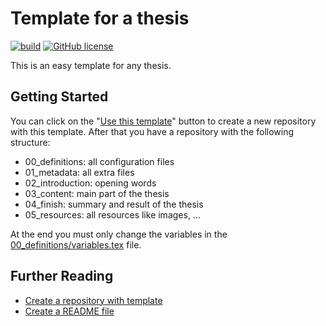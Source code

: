 # Template for a thesis

[![build](https://github.com/flaxel/thesis_template/workflows/build/badge.svg)](https://github.com/flaxel/thesis_template/actions)
[![GitHub license](https://img.shields.io/github/license/flaxel/thesis_template)](https://github.com/flaxel/thesis_template/blob/master/LICENSE)

This is an easy template for any thesis.

## Getting Started

You can click on the "[Use this template](https://github.com/flaxel/thesis_template/generate)" button to create a new repository with this template. After that you have a repository with the following structure:

* 00_definitions: all configuration files
* 01_metadata: all extra files
* 02_introduction: opening words
* 03_content: main part of the thesis
* 04_finish: summary and result of the thesis
* 05_resources: all resources like images, ...

At the end you must only change the variables in the [00_definitions/variables.tex](./00_definitions/variables.tex) file.

## Further Reading

* [Create a repository with template](https://help.github.com/en/github/creating-cloning-and-archiving-repositories/creating-a-repository-from-a-template)
* [Create a README file](https://gist.github.com/PurpleBooth/109311bb0361f32d87a2)
